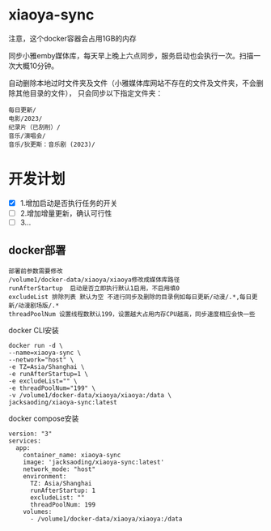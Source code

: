 # xiaoya-sync

注意，这个docker容器会占用1GB的内存

同步小雅emby媒体库，每天早上晚上六点同步，服务启动也会执行一次。扫描一次大概10分钟。

自动删除本地过时文件夹及文件（小雅媒体库网站不存在的文件及文件夹，不会删除其他目录的文件），
只会同步以下指定文件夹：
```
每日更新/
电影/2023/
纪录片（已刮削）/
音乐/演唱会/
音乐/狄更斯：音乐剧 (2023)/
```

# 开发计划
- [x] 1.增加启动是否执行任务的开关
- [ ] 2.增加增量更新，确认可行性
- [ ] 3...

## docker部署 


```
部署前参数需要修改
/volume1/docker-data/xiaoya/xiaoya修改成媒体库路径
runAfterStartup  启动是否立即执行默认1启用，不启用填0
excludeList 排除列表 默认为空 不进行同步及删除的目录例如每日更新/动漫/.*,每日更新/动漫剧场版/.*
threadPoolNum 设置线程数默认199，设置越大占用内存CPU越高，同步速度相应会快一些
```

docker CLI安装

```
docker run -d \
--name=xiaoya-sync \
--network="host" \
-e TZ=Asia/Shanghai \
-e runAfterStartup=1 \
-e excludeList="" \
-e threadPoolNum="199" \
-v /volume1/docker-data/xiaoya/xiaoya:/data \
jacksaoding/xiaoya-sync:latest
```

docker compose安装

```
version: "3"
services:
  app:
    container_name: xiaoya-sync
    image: 'jacksaoding/xiaoya-sync:latest'
    network_mode: "host"
    environment:
      TZ: Asia/Shanghai
      runAfterStartup: 1
      excludeList: ""
      threadPoolNum: 199
    volumes:
      - /volume1/docker-data/xiaoya/xiaoya:/data
```
